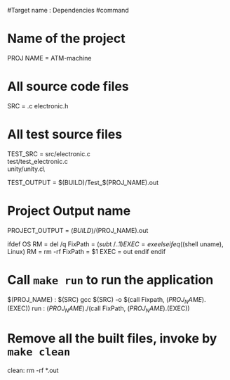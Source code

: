 #Target name : Dependencies
#<TAB>command
# Name of the project
PROJ NAME = ATM-machine
# All source code files
SRC = .c electronic.h
# All test source files
TEST_SRC = src/electronic.c\
test/test_electronic.c\
unity/unity.c\

TEST_OUTPUT = $(BUILD)/Test_$(PROJ_NAME).out
# Project Output name
PROJECT_OUTPUT = $(BUILD)/$(PROJ_NAME).out

ifdef OS
   RM = del /q
   FixPath = $(sub$t /.\.$1)
   EXEC = exe 
else
   ifeq ($(shell uname), Linux)
      RM = rm -rf
	  FixPath = $1
	  EXEC = out
	endif
endif
# Call `make run` to run the application
$(PROJ_NAME) : $(SRC)
     gcc $(SRC) -o $(call Fixpath, $(PROJ_NAME).$(EXEC))
run : $(PROJ_NAME)
    ./$(call FixPath, $(PROJ_NAME).$(EXEC))

# Remove all the built files, invoke by `make clean`
clean:
     rm -rf *.out
